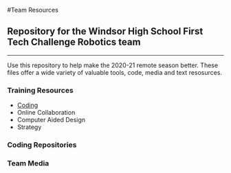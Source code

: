 #Team Resources

## Repository for the Windsor High School First Tech Challenge Robotics team
---
Use this repository to help make the 2020-21 remote season better.  These files offer a wide variety of valuable tools, code, media and text resosurces.

### Training Resources
<ul>
  <li><a href="https://github.com/WindsorHSRobotics/Team_Resources/blob/master/Coding">Coding</a></li>
  <li>Online Collaboration</li>
  <li>Computer Aided Design</li>
  <li>Strategy</li>
</ul>

### Coding Repositories

### Team Media
